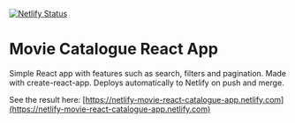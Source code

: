 [![Netlify Status](https://api.netlify.com/api/v1/badges/9ad97b06-08a9-4972-bdc3-e5c9e7624c6d/deploy-status)](https://app.netlify.com/sites/netlify-movie-react-catalogue-app/deploys)

# Movie Catalogue React App

Simple React app with features such as search, filters and pagination.
Made with create-react-app.
Deploys automatically to Netlify on push and merge.

See the result here: [https://netlify-movie-react-catalogue-app.netlify.com](https://netlify-movie-react-catalogue-app.netlify.com)
